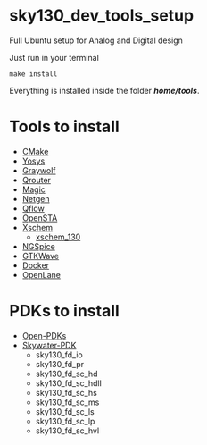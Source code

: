 # sky130_dev_tools_setup
Full Ubuntu setup for Analog and Digital design

Just run in your terminal

```
make install
```

Everything is installed inside the folder <em>**home/tools**</em>.

# Tools to install

- [CMake](https://github.com/Kitware/CMake)
- [Yosys](https://github.com/YosysHQ/yosys)
- [Graywolf](https://github.com/rubund/graywolf)
- [Qrouter](http://opencircuitdesign.com/qrouter)
- [Magic](http://opencircuitdesign.com/magic)
- [Netgen](http://opencircuitdesign.com/netgen)
- [Qflow](http://opencircuitdesign.com/qflow)
- [OpenSTA](https://github.com/The-OpenROAD-Project/OpenSTA)
- [Xschem](https://github.com/StefanSchippers/xschem)
    - [xschem_130](https://github.com/StefanSchippers/xschem_sky130)
- [NGSpice](https://github.com/ngspice/ngspice)    
- [GTKWave](https://github.com/gtkwave/gtkwave)  
- [Docker](https://www.docker.com)
- [OpenLane](https://github.com/efabless/openlane)

# PDKs to install
- [Open-PDKs](https://github.com/RTimothyEdwards/open_pdks)
- [Skywater-PDK](https://github.com/google/skywater-pdk)
    - sky130_fd_io
    - sky130_fd_pr
    - sky130_fd_sc_hd
    - sky130_fd_sc_hdll
    - sky130_fd_sc_hs
    - sky130_fd_sc_ms
    - sky130_fd_sc_ls
    - sky130_fd_sc_lp
    - sky130_fd_sc_hvl

